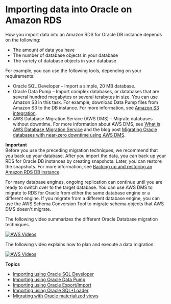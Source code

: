 # Importing data into Oracle on Amazon RDS<a name="Oracle.Procedural.Importing"></a>

How you import data into an Amazon RDS for Oracle DB instance depends on the following: 
+ The amount of data you have
+ The number of database objects in your database
+ The variety of database objects in your database

For example, you can use the following tools, depending on your requirements:
+ Oracle SQL Developer – Import a simple, 20 MB database\.
+ Oracle Data Pump – Import complex databases, or databases that are several hundred megabytes or several terabytes in size\. You can use Amazon S3 in this task\. For example, download Data Pump files from Amazon S3 to the DB instance\. For more information, see [Amazon S3 integration](oracle-s3-integration.md)\.
+ AWS Database Migration Service \(AWS DMS\) – Migrate databases without downtime\. For more information about AWS DMS, see [ What is AWS Database Migration Service](https://docs.aws.amazon.com/dms/latest/userguide/Welcome.html) and the blog post [Migrating Oracle databases with near\-zero downtime using AWS DMS](http://aws.amazon.com/blogs/database/migrating-oracle-databases-with-near-zero-downtime-using-aws-dms/)\.

**Important**  
Before you use the preceding migration techniques, we recommend that you back up your database\. After you import the data, you can back up your RDS for Oracle DB instances by creating snapshots\. Later, you can restore the snapshots\. For more information, see [Backing up and restoring an Amazon RDS DB instance](CHAP_CommonTasks.BackupRestore.md)\.

For many database engines, ongoing replication can continue until you are ready to switch over to the target database\. You can use AWS DMS to migrate to RDS for Oracle from either the same database engine or a different engine\. If you migrate from a different database engine, you can use the AWS Schema Conversion Tool to migrate schema objects that AWS DMS doesn't migrate\. 

The following video summarizes the different Oracle Database migration techniques\.

[![AWS Videos](http://img.youtube.com/vi/z9c_FYJmtv4/0.jpg)](http://www.youtube.com/watch?v=z9c_FYJmtv4)

The following video explains how to plan and execute a data migration\.

[![AWS Videos](http://img.youtube.com/vi/qwoiCMwiEk0/0.jpg)](http://www.youtube.com/watch?v=qwoiCMwiEk0)

**Topics**
+ [Importing using Oracle SQL Developer](Oracle.Procedural.Importing.SQLDeveloper.md)
+ [Importing using Oracle Data Pump](Oracle.Procedural.Importing.DataPump.md)
+ [Importing using Oracle Export/Import](Oracle.Procedural.Importing.ExportImport.md)
+ [Importing using Oracle SQL\*Loader](Oracle.Procedural.Importing.SQLLoader.md)
+ [Migrating with Oracle materialized views](Oracle.Procedural.Importing.Materialized.md)